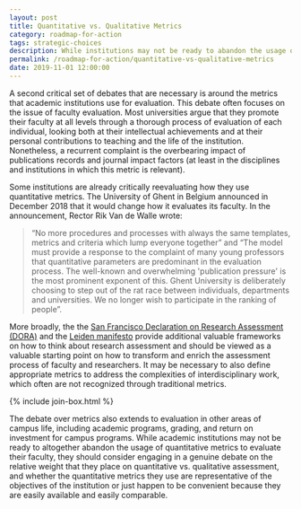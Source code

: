 ```yaml
---
layout: post
title: Quantitative vs. Qualitative Metrics
category: roadmap-for-action
tags: strategic-choices
description: While institutions may not be ready to abandon the usage of quantitative metrics to evaluate their faculty, they should consider engaging in a genuine debate on the relative weight that they place on quantitative vs. qualitative assessment.
permalink: /roadmap-for-action/quantitative-vs-qualitative-metrics
date: 2019-11-01 12:00:00
---
```

A second critical set of debates that are necessary is around the metrics that academic institutions use for evaluation. This debate often focuses on the issue of faculty evaluation. Most universities argue that they promote their faculty at all levels through a thorough process of evaluation of each individual, looking both at their intellectual achievements and at their personal contributions to teaching and the life of the institution. Nonetheless, a recurrent complaint is the overbearing impact of publications records and journal impact factors (at least in the disciplines and institutions in which this metric is relevant).

Some institutions are already critically reevaluating how they use quantitative metrics. The University of Ghent in Belgium announced in December 2018 that it would change how it evaluates its faculty. In the announcement, Rector Rik Van de Walle wrote:

>“No more procedures and processes with always the same templates, metrics and criteria which lump everyone together” and “The model must provide a response to the complaint of many young professors that quantitative parameters are predominant in the evaluation process. The well-known and overwhelming 'publication pressure' is the most prominent exponent of this. Ghent University is deliberately choosing to step out of the rat race between individuals, departments and universities. We no longer wish to participate in the ranking of people”.

More broadly, the the [San Francisco Declaration on Research Assessment (DORA)](https://sfdora.org/) and the [Leiden manifesto](http://www.leidenmanifesto.org/) provide additional valuable frameworks on how to think about research assessment and should be viewed as a valuable starting point on how to transform and enrich the assessment process of faculty and researchers. It may be necessary to also define appropriate metrics to address the complexities of interdisciplinary work, which often are not recognized through traditional metrics.

{% include join-box.html %}

The debate over metrics also extends to evaluation in other areas of campus life, including academic programs, grading, and return on investment for campus programs. While academic institutions may not be ready to altogether abandon the usage of quantitative metrics to evaluate their faculty, they should consider engaging in a genuine debate on the relative weight that they place on quantitative vs. qualitative assessment, and whether the quantitative metrics they use are representative of the objectives of the institution or just happen to be convenient because they are easily available and easily comparable.
